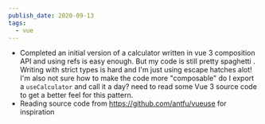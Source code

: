 ```yaml
---
publish_date: 2020-09-13
tags:
  - vue
---
```


- Completed an initial version of a calculator written in vue 3 composition API and using refs is easy enough. But my code is still pretty spaghetti . Writing with strict types is hard and I'm just using escape hatches alot! I'm also not sure how to make the code more "composable" do I export a `useCalculator` and call it a day? need to read some Vue 3 source code to get a better feel for this pattern.
- Reading source code from https://github.com/antfu/vueuse for inspiration
